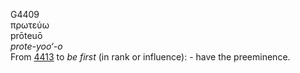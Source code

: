 <body>
  <p>G4409<br>  πρωτεύω  <br> prōteuō  <br><i>prote-yoo‘-o </i><br>From <a href="g4413.htm">4413</a>  to <i>be</i> <i>first</i> (in rank or influence): - have the preeminence.<br></p>
 </body>